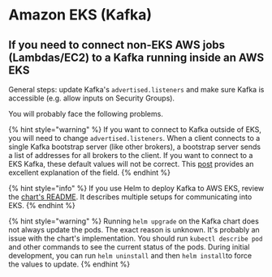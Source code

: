 # Amazon EKS (Kafka)

## If you need to connect non-EKS AWS jobs (Lambdas/EC2) to a Kafka running inside an AWS EKS

General steps: update Kafka's `advertised.listeners` and make sure Kafka is accessible (e.g. allow inputs on Security Groups).

You will probably face the following problems.

{% hint style="warning" %}
If you want to connect to Kafka outside of EKS, you will need to change `advertised.listeners`. When a client connects to a single Kafka bootstrap server (like other brokers), a bootstrap server sends a list of addresses for all brokers to the client. If you want to connect to a EKS Kafka, these default values will not be correct. This [post](https://rmoff.net/2018/08/02/kafka-listeners-explained/) provides an excellent explanation of the field.
{% endhint %}

{% hint style="info" %}
If you use Helm to deploy Kafka to AWS EKS, review the [chart's README](https://github.com/helm/charts/tree/master/incubator/kafka). It describes multiple setups for communicating into EKS.
{% endhint %}

{% hint style="warning" %}
Running `helm upgrade` on the Kafka chart does not always update the pods. The exact reason is unknown. It's probably an issue with the chart's implementation. You should run `kubectl describe pod` and other commands to see the current status of the pods. During initial development, you can run `helm uninstall` and then `helm install`to force the values to update.
{% endhint %}
